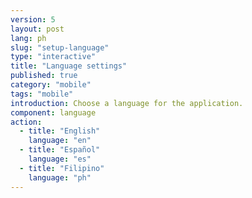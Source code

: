 ```yaml
---
version: 5
layout: post
lang: ph
slug: "setup-language"
type: "interactive"
title: "Language settings"
published: true
category: "mobile"
tags: "mobile"
introduction: Choose a language for the application.
component: language
action:
  - title: "English"
    language: "en"
  - title: "Español"
    language: "es"
  - title: "Filipino"
    language: "ph"
---
```

